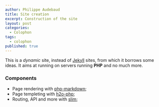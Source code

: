 ```yaml
---
author: Philippe Audebaud
title: Site creation
excerpt: Construction of the site
layout: post
categories: 
  - Colophon
tags: 
  - colophon
published: true
---
```


This is a *dynamic* site, instead of [Jekyll][] sites, from which it borrows some ideas.
It aims at running on servers running **PHP** and no much more.

### Components
- Page rendering with [php-markdown][];
- Page templeting with [h2o-php][];
- Routing, API and more with [slim][];

[slim]: http://www.slimframework.com/ (PHP micro framework)
[h2o-php]: http://h2o-template.org/ (A beautiful template markup for PHP in django style...)
[php-markdown]: https://github.com/wolfie/php-markdown (PHP engine for Markdown)
[Jekyll]: http://jekyllrb.com/ (Jekyll - Simple, blog-aware, static sites builder)